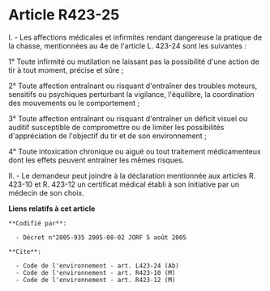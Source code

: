 # Article R423-25

I. - Les affections médicales et infirmités rendant dangereuse la pratique de la chasse, mentionnées au 4e de l'article L.
423-24 sont les suivantes :

1° Toute infirmité ou mutilation ne laissant pas la possibilité d'une action de tir à tout moment, précise et sûre ;

2° Toute affection entraînant ou risquant d'entraîner des troubles moteurs, sensitifs ou psychiques perturbant la vigilance,
l'équilibre, la coordination des mouvements ou le comportement ;

3° Toute affection entraînant ou risquant d'entraîner un déficit visuel ou auditif susceptible de compromettre ou de limiter
les possibilités d'appréciation de l'objectif du tir et de son environnement ;

4° Toute intoxication chronique ou aiguë ou tout traitement médicamenteux dont les effets peuvent entraîner les mêmes
risques.

II. - Le demandeur peut joindre à la déclaration mentionnée aux articles R. 423-10 et R. 423-12 un certificat médical établi
à son initiative par un médecin de son choix.

**Liens relatifs à cet article**

	**Codifié par**:

	  - Décret n°2005-935 2005-08-02 JORF 5 août 2005

	**Cite**:

	  - Code de l'environnement - art. L423-24 (Ab)
	  - Code de l'environnement - art. R423-10 (M)
	  - Code de l'environnement - art. R423-12 (M)
